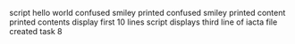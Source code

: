 script hello world
confused smiley printed
confused smiley printed
content printed
contents display
first 10 lines 
script displays third line of iacta
file created
task 8
